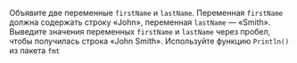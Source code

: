 Объявите две переменные `firstName` и `lastName`. Переменная `firstName` должна содержать строку «John», переменная `lastName` — «Smith».
Выведите значения переменных `firstName` и `lastName` через пробел, чтобы получилась строка «John Smith». Используйте функцию `Println()` из пакета `fmt`
